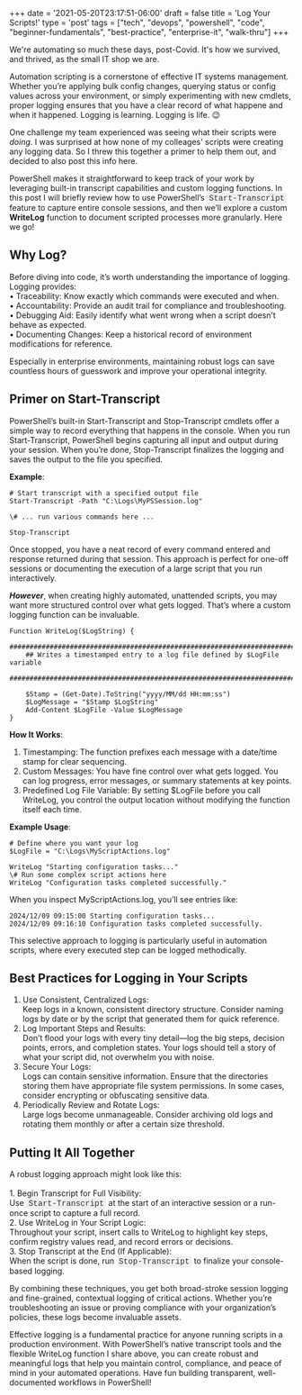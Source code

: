 +++
date = '2021-05-20T23:17:51-06:00'
draft = false
title = 'Log Your Scripts!'
type = 'post'
tags = ["tech", "devops", "powershell", "code", "beginner-fundamentals", "best-practice", "enterprise-it", "walk-thru"]
+++

<style>
/* Base style for code blocks */
.code-block {
    padding: 15px;                    /* Padding around the code */
    font-family: 'Courier New', Courier, monospace; /* Monospace font */
    white-space: pre-wrap;            /* Preserve whitespace and wrap lines */
    border-radius: 5px;               /* Rounded corners */
    overflow-x: auto;                 /* Horizontal scroll if needed */
    margin: 20px 0;                   /* Vertical spacing */
    /* Default colors (light mode) */
    background-color: #f5f5f5;        /* Light gray background */
    border: 1px solid #ddd;           /* Light border */
    color: #333;                      /* Dark text for readability */
}

/* Style for inline monospace text */
.mono {
    font-family: 'Courier New', Courier, monospace; /* Monospace font */
    background-color: #f0f0f0;        /* Light background to highlight */
    padding: 2px 4px;                  /* Padding around text */
    border-radius: 3px;                /* Rounded corners */
}

/* Dark mode overrides for code blocks */
@media (prefers-color-scheme: dark) {
    .code-block {
        background-color: #2d2d2d;    /* Dark background */
        border: 1px solid #555;        /* Darker border */
        color: #f8f8f2;                /* Light text for readability */
    }

    .mono {
        background-color: #3c3c3c;     /* Darker background for inline code */
        color: #f8f8f2;                /* Light text */
    }
}

/* Optional: Light mode overrides (for explicitness) */
@media (prefers-color-scheme: light) {
    .code-block {
        background-color: #f5f5f5;     /* Light gray background */
        border: 1px solid #ddd;        /* Light border */
        color: #333;                   /* Dark text */
    }

    .mono {
        background-color: #f0f0f0;     /* Light background */
        color: #333;                   /* Dark text */
    }
}
</style>

We're automating so much these days, post-Covid.  It's how we survived, and thrived, as the small IT shop we are. <br />

Automation scripting is a cornerstone of effective IT systems management. Whether you’re applying bulk config changes, querying status or config values across your environment, or simply experimenting with new cmdlets, proper logging ensures that you have a clear record of what happene and when it happened.  Logging is learning.  Logging is life. 😉 <br />

One challenge my team experienced was seeing what their scripts were <i>doing</i>. I was surprised at how none of my colleages' scripts were creating any logging data.  So I threw this together a primer to help them out, and decided to also post this info here. <br />

PowerShell makes it straightforward to keep track of your work by leveraging built-in transcript capabilities and custom logging functions. In this post I will briefly review how to use PowerShell’s <span class="mono">Start-Transcript</span> feature to capture entire console sessions, and then we’ll explore a custom <b>WriteLog</b> function to document scripted processes more granularly. Here we go!<br />

## Why Log?

Before diving into code, it’s worth understanding the importance of logging. Logging provides:<br />
	•	Traceability: Know exactly which commands were executed and when.<br />
	•	Accountability: Provide an audit trail for compliance and troubleshooting.<br />
	•	Debugging Aid: Easily identify what went wrong when a script doesn’t behave as expected.<br />
	•	Documenting Changes: Keep a historical record of environment modifications for reference. <br />

Especially in enterprise environments, maintaining robust logs can save countless hours of guesswork and improve your operational integrity.

## Primer on Start-Transcript

PowerShell’s built-in Start-Transcript and Stop-Transcript cmdlets offer a simple way to record everything that happens in the console. When you run Start-Transcript, PowerShell begins capturing all input and output during your session. When you’re done, Stop-Transcript finalizes the logging and saves the output to the file you specified.<br />

<b>Example</b>: <br />

~~~
# Start transcript with a specified output file
Start-Transcript -Path "C:\Logs\MyPSSession.log"

\# ... run various commands here ...

Stop-Transcript
~~~

Once stopped, you have a neat record of every command entered and response returned during that session. This approach is perfect for one-off sessions or documenting the execution of a large script that you run interactively. <br />

___However___, when creating highly automated, unattended scripts, you may want more structured control over what gets logged. That’s where a custom logging function can be invaluable.<br />

~~~
Function WriteLog($LogString) {
    ##########################################################################
    ## Writes a timestamped entry to a log file defined by $LogFile variable
    ##########################################################################

    $Stamp = (Get-Date).ToString("yyyy/MM/dd HH:mm:ss")
    $LogMessage = "$Stamp $LogString"
    Add-Content $LogFile -Value $LogMessage
}
~~~

**How It Works**: <br />

1.  Timestamping: The function prefixes each message with a date/time stamp for clear sequencing.<br />
2.  Custom Messages: You have fine control over what gets logged. You can log progress, error messages, or summary statements at key points.<br />
3.  Predefined Log File Variable: By setting $LogFile before you call WriteLog, you control the output location without modifying the function itself each time.

**Example Usage**: <br />

~~~
# Define where you want your log
$LogFile = "C:\Logs\MyScriptActions.log"

WriteLog "Starting configuration tasks..."
\# Run some complex script actions here
WriteLog "Configuration tasks completed successfully."
~~~

When you inspect MyScriptActions.log, you’ll see entries like: <br />

~~~
2024/12/09 09:15:00 Starting configuration tasks...
2024/12/09 09:16:10 Configuration tasks completed successfully. 
~~~

This selective approach to logging is particularly useful in automation scripts, where every executed step can be logged methodically. <br />

## Best Practices for Logging in Your Scripts

1. Use Consistent, Centralized Logs:<br />
Keep logs in a known, consistent directory structure. Consider naming logs by date or by the script that generated them for quick reference.<br />
2. Log Important Steps and Results:<br />
Don’t flood your logs with every tiny detail—log the big steps, decision points, errors, and completion states. Your logs should tell a story of what your script did, not overwhelm you with noise.<br />
3. Secure Your Logs:<br />
Logs can contain sensitive information. Ensure that the directories storing them have appropriate file system permissions. In some cases, consider encrypting or obfuscating sensitive data.<br />
4. Periodically Review and Rotate Logs:<br />
Large logs become unmanageable. Consider archiving old logs and rotating them monthly or after a certain size threshold.<br />

## Putting It All Together

A robust logging approach might look like this:<br /><br />
	1.	Begin Transcript for Full Visibility:<br />
Use <span class="mono">Start-Transcript</span> at the start of an interactive session or a run-once script to capture a full record.<br />
	2.	Use WriteLog in Your Script Logic:<br />
Throughout your script, insert calls to WriteLog to highlight key steps, confirm registry values read, and record errors or decisions.<br />
	3.	Stop Transcript at the End (If Applicable):<br />
When the script is done, run <span class="mono">Stop-Transcript</span> to finalize your console-based logging.<br />

By combining these techniques, you get both broad-stroke session logging and fine-grained, contextual logging of critical actions. Whether you’re troubleshooting an issue or proving compliance with your organization’s policies, these logs become invaluable assets.<br />

Effective logging is a fundamental practice for anyone running scripts in a production environment. With PowerShell’s native transcript tools and the flexible WriteLog function I share above, you can create robust and meaningful logs that help you maintain control, compliance, and peace of mind in your automated operations. Have fun building transparent, well-documented workflows in PowerShell!